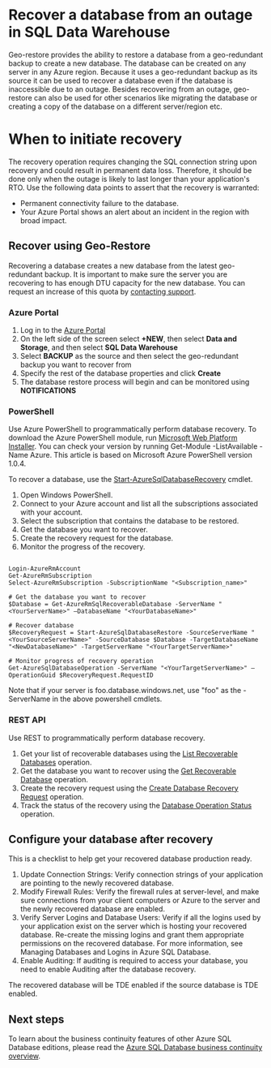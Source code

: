 <properties
   pageTitle="Recover a database from outage in SQL Data Warehouse | Microsoft Azure"
   description="Steps for recovering a database from outage in SQL Data Warehouse. "
   services="sql-data-warehouse"
   documentationCenter="NA"
   authors="sahaj08"
   manager="barbkess"
   editor=""/>

<tags
   ms.service="sql-data-warehouse"
   ms.devlang="NA"
   ms.topic="article"
   ms.tgt_pltfrm="NA"
   ms.workload="data-services"
   ms.date="03/09/2016"
   ms.author="sahajs;barbkess"/>

# Recover a database from an outage in SQL Data Warehouse

Geo-restore provides the ability to restore a database from a geo-redundant backup to create a new database. The database can be created on any server in any Azure region. Because it uses a geo-redundant backup as its source it can be used to recover a database even if the database is inaccessible due to an outage. Besides recovering from an outage, geo-restore can also be used for other scenarios like migrating the database or creating a copy of the database on a different server/region etc.

# When to initiate recovery

The recovery operation requires changing the SQL connection string upon recovery and could result in permanent data loss. Therefore, it should be done only when the outage is likely to last longer than your application's RTO. Use the following data points to assert that the recovery is warranted:

- Permanent connectivity failure to the database.
- Your Azure Portal shows an alert about an incident in the region with broad impact.


## Recover using Geo-Restore
Recovering a database creates a new database from the latest geo-redundant backup. It is important to make sure the server you are recovering to has enough DTU capacity for the new database. You can request an increase of this quota by [contacting support][].

### Azure Portal

1. Log in to the [Azure Portal][]
2. On the left side of the screen select **+NEW**, then select **Data and Storage**, and then select **SQL Data Warehouse**
3. Select **BACKUP** as the source and then select the geo-redundant backup you want to recover from
4. Specify the rest of the database properties and click **Create**
5. The database restore process will begin and can be monitored using **NOTIFICATIONS**

### PowerShell

Use Azure PowerShell to programmatically perform database recovery. To download the Azure PowerShell module, run [Microsoft Web Platform Installer](http://go.microsoft.com/fwlink/p/?linkid=320376&clcid=0x409). You can check your version by running Get-Module -ListAvailable -Name Azure. This article is based on Microsoft Azure PowerShell version 1.0.4.

To recover a database, use the [Start-AzureSqlDatabaseRecovery][] cmdlet.

1. Open Windows PowerShell.
2. Connect to your Azure account and list all the subscriptions associated with your account.
3. Select the subscription that contains the database to be restored.
4. Get the database you want to recover.
5. Create the recovery request for the database.
6. Monitor the progress of the recovery.

```

Login-AzureRmAccount
Get-AzureRmSubscription
Select-AzureRmSubscription -SubscriptionName "<Subscription_name>"

# Get the database you want to recover
$Database = Get-AzureRmSqlRecoverableDatabase -ServerName "<YourServerName>" –DatabaseName "<YourDatabaseName>"

# Recover database
$RecoveryRequest = Start-AzureSqlDatabaseRestore -SourceServerName "<YourSourceServerName>" -SourceDatabase $Database -TargetDatabaseName "<NewDatabaseName>" -TargetServerName "<YourTargetServerName>"

# Monitor progress of recovery operation
Get-AzureSqlDatabaseOperation -ServerName "<YourTargetServerName>" –OperationGuid $RecoveryRequest.RequestID

```

Note that if your server is foo.database.windows.net, use "foo" as the -ServerName in the above powershell cmdlets.

### REST API

Use REST to programmatically perform database recovery.

1. Get your list of recoverable databases using the [List Recoverable Databases][] operation.
2. Get the database you want to recover using the [Get Recoverable Database][] operation.
3. Create the recovery request using the [Create Database Recovery Request][] operation.
4. Track the status of the recovery using the [Database Operation Status][] operation.


## Configure your database after recovery
This is a checklist to help get your recovered database production ready.

1. Update Connection Strings: Verify connection strings of your application are pointing to the newly recovered database.
2. Modify Firewall Rules: Verify the firewall rules at server-level, and make sure connections from your client computers or Azure to the server and the newly recovered database are enabled.
3. Verify Server Logins and Database Users: Verify if all the logins used by your application exist on the server which is hosting your recovered database. Re-create the missing logins and grant them appropriate permissions on the recovered database. For more information, see Managing Databases and Logins in Azure SQL Database.
4. Enable Auditing: If auditing is required to access your database, you need to enable Auditing after the database recovery.

The recovered database will be TDE enabled if the source database is TDE enabled.

## Next steps
To learn about the business continuity features of other Azure SQL Database editions, please read the [Azure SQL Database business continuity overview][].


<!--Image references-->

<!--Article references-->
[Azure SQL Database business continuity overview]: sql-database/sql-database-business-continuity.md
[Finalize a recovered database]: sql-database/sql-database-recovered-finalize.md

<!--MSDN references-->
[Start-AzureSqlDatabaseRecovery]: https://msdn.microsoft.com/library/azure/dn720224.aspx
[List Recoverable Databases]: http://msdn.microsoft.com/library/azure/dn800984.aspx
[Get Recoverable Database]: http://msdn.microsoft.com/library/azure/dn800985.aspx
[Create Database Recovery Request]: http://msdn.microsoft.com/library/azure/dn800986.aspx
[Database Operation Status]: http://msdn.microsoft.com/library/azure/dn720371.aspx

<!--Other Web references-->
[Azure Portal]: https://portal.azure.com/
[contacting support]: https://azure.microsoft.com/blog/azure-limits-quotas-increase-requests/

